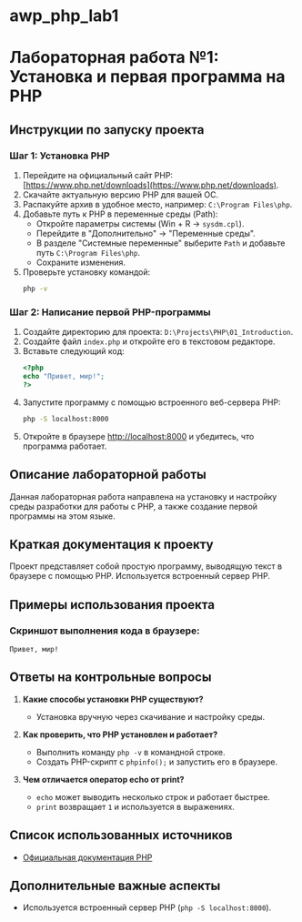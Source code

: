 # awp_php_lab1
# Лабораторная работа №1: Установка и первая программа на PHP

## Инструкции по запуску проекта

### Шаг 1: Установка PHP
1. Перейдите на официальный сайт PHP: [https://www.php.net/downloads](https://www.php.net/downloads).
2. Скачайте актуальную версию PHP для вашей ОС.
3. Распакуйте архив в удобное место, например: `C:\Program Files\php`.
4. Добавьте путь к PHP в переменные среды (Path):  
   - Откройте параметры системы (Win + R → `sysdm.cpl`).
   - Перейдите в "Дополнительно" → "Переменные среды".
   - В разделе "Системные переменные" выберите `Path` и добавьте путь `C:\Program Files\php`.
   - Сохраните изменения.
5. Проверьте установку командой:
   ```sh
   php -v
   ```

### Шаг 2: Написание первой PHP-программы
1. Создайте директорию для проекта: `D:\Projects\PHP\01_Introduction`.
2. Создайте файл `index.php` и откройте его в текстовом редакторе.
3. Вставьте следующий код:
   ```php
   <?php
   echo "Привет, мир!";
   ?>
   ```
4. Запустите программу с помощью встроенного веб-сервера PHP:
   ```sh
   php -S localhost:8000
   ```
5. Откройте в браузере [http://localhost:8000](http://localhost:8000) и убедитесь, что программа работает.

## Описание лабораторной работы
Данная лабораторная работа направлена на установку и настройку среды разработки для работы с PHP, а также создание первой программы на этом языке.

## Краткая документация к проекту
Проект представляет собой простую программу, выводящую текст в браузере с помощью PHP. Используется встроенный сервер PHP.

## Примеры использования проекта
### Скриншот выполнения кода в браузере:
```
Привет, мир!
```

## Ответы на контрольные вопросы
1. **Какие способы установки PHP существуют?**  
   - Установка вручную через скачивание и настройку среды.
   
2. **Как проверить, что PHP установлен и работает?**  
   - Выполнить команду `php -v` в командной строке.
   - Создать PHP-скрипт с `phpinfo();` и запустить его в браузере.

3. **Чем отличается оператор echo от print?**  
   - `echo` может выводить несколько строк и работает быстрее.
   - `print` возвращает `1` и используется в выражениях.

## Список использованных источников
- [Официальная документация PHP](https://www.php.net/docs.php)

## Дополнительные важные аспекты
- Используется встроенный сервер PHP (`php -S localhost:8000`).

